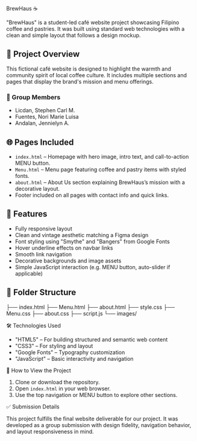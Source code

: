 BrewHaus ☕

"BrewHaus" is a student-led café website project showcasing Filipino coffee and pastries. It was built using standard web technologies with a clean and simple layout that follows a design mockup.

## 📌 Project Overview

This fictional café website is designed to highlight the warmth and community spirit of local coffee culture. It includes multiple sections and pages that display the brand's mission and menu offerings.

### 👥 Group Members
- Licdan, Stephen Carl M.
- Fuentes, Nori Marie Luisa
- Andalan, Jennielyn A.

## 🌐 Pages Included

- `index.html` – Homepage with hero image, intro text, and call-to-action MENU button.
- `Menu.html` – Menu page featuring coffee and pastry items with styled fonts.
- `about.html` – About Us section explaining BrewHaus’s mission with a decorative layout.
- Footer included on all pages with contact info and quick links.

## 🎨 Features

- Fully responsive layout
- Clean and vintage aesthetic matching a Figma design
- Font styling using "Smythe" and "Bangers" from Google Fonts
- Hover underline effects on navbar links
- Smooth link navigation
- Decorative backgrounds and image assets
- Simple JavaScript interaction (e.g. MENU button, auto-slider if applicable)

## 📂 Folder Structure

├── index.html
├── Menu.html
├── about.html
├── style.css
├── Menu.css
├── about.css
├── script.js
└── images/


🛠️ Technologies Used

- "HTML5" – For building structured and semantic web content  
- "CSS3" – For styling and layout  
- "Google Fonts" – Typography customization  
- "JavaScript" – Basic interactivity and navigation

🚀 How to View the Project

1. Clone or download the repository.
2. Open `index.html` in your web browser.
3. Use the top navigation or MENU button to explore other sections.

✅ Submission Details

This project fulfills the final website deliverable for our project. It was developed as a group submission with design fidelity, navigation behavior, and layout responsiveness in mind.
